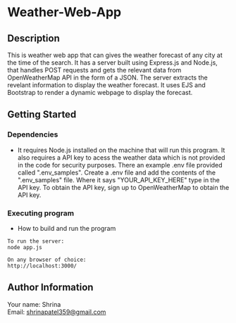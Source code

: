 # Weather-Web-App
## Description

This is weather web app that can gives the weather forecast of any city at the time of the search. It has a server built using Express.js and Node.js, that handles POST requests and gets the relevant data from OpenWeatherMap API in the form of a JSON. The server extracts the revelant information to display the weather forecast. It uses EJS and Bootstrap to render a dynamic webpage to display the forecast.

## Getting Started
### Dependencies

* It requires Node.js installed on the machine that will run this program. It also requires a API key to acess the weather data which is not provided in the code for security purposes. There an example .env file provided called ".env_samples". Create a .env file and add the contents of the ".env_samples" file. Where it says "YOUR_API_KEY_HERE" type in the API key. To obtain the API key, sign up to OpenWeatherMap to obtain the API key.

### Executing program

* How to build and run the program
```
To run the server:
node app.js

On any browser of choice:
http://localhost:3000/
```

## Author Information
Your name: Shrina<br />
Email: shrinapatel359@gmail.com
